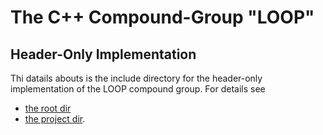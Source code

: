 #  The C++ Compound-Group "LOOP" #

## Header-Only Implementation ##

Thi datails abouts is the include directory for the header-only implementation of the LOOP compound group.
For details see  
 - [the root dir](../../../README.md)
 - [the project dir](../../the_project_directory.md).
 
 
